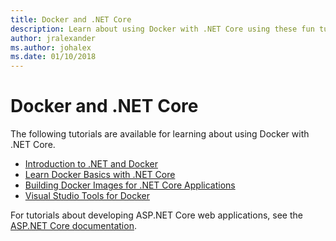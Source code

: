 ```yaml
---
title: Docker and .NET Core
description: Learn about using Docker with .NET Core using these fun tutorials.
author: jralexander
ms.author: johalex
ms.date: 01/10/2018
---
```


# Docker and .NET Core 

The following tutorials are available for learning about using Docker with .NET Core.

- [Introduction to .NET and Docker](intro-net-docker.md)
- [Learn Docker Basics with .NET Core](docker-basics-dotnet-core.md)
- [Building Docker Images for .NET Core Applications](building-net-docker-images.md)
- [Visual Studio Tools for Docker](/aspnet/core/host-and-deploy/docker/visual-studio-tools-for-docker)

For tutorials about developing ASP.NET Core web applications, see the [ASP.NET Core documentation](/aspnet/core/).
